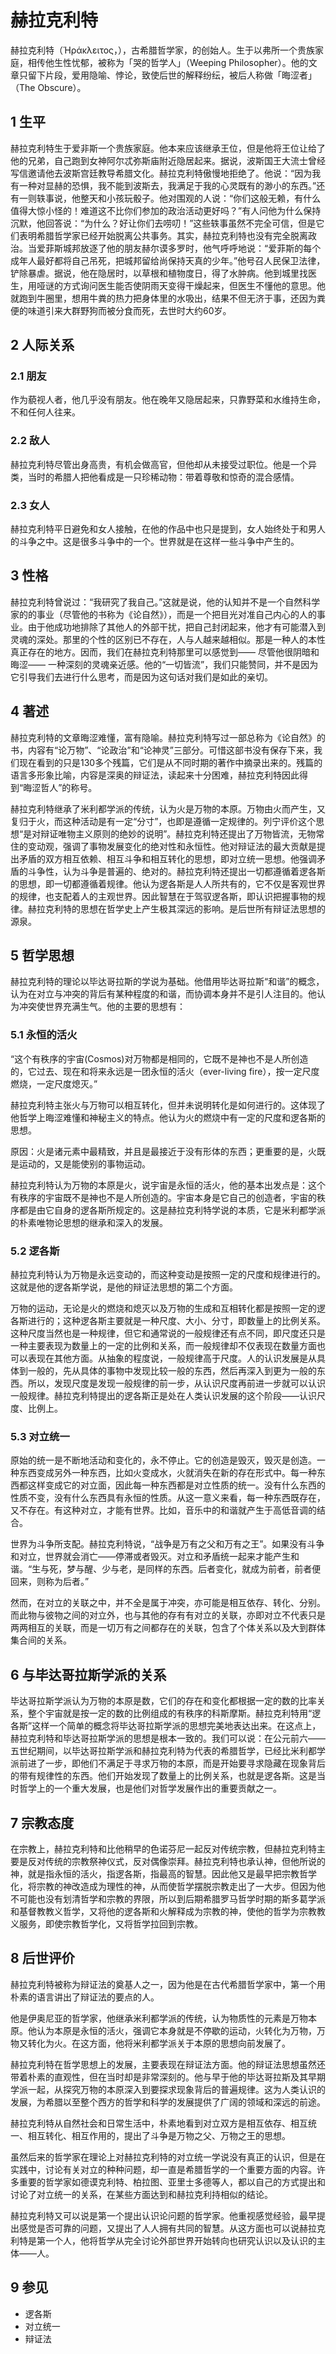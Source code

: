 # 赫拉克利特

 



赫拉克利特（Ἡράκλειτος，），古希腊哲学家，的创始人。生于以弗所一个贵族家庭，相传他生性忧郁，被称为「哭的哲学人」（Weeping Philosopher）。他的文章只留下片段，爱用隐喻、悖论，致使后世的解释纷纭，被后人称做「晦涩者」（The Obscure）。



## 1 生平

赫拉克利特生于爱非斯一个贵族家庭。他本来应该继承王位，但是他将王位让给了他的兄弟，自己跑到女神阿尔忒弥斯庙附近隐居起来。据说，波斯国王大流士曾经写信邀请他去波斯宫廷教导希腊文化。赫拉克利特傲慢地拒绝了。他说：“因为我有一种对显赫的恐惧，我不能到波斯去，我满足于我的心灵既有的渺小的东西。”还有一则轶事说，他整天和小孩玩骰子。他对围观的人说：“你们这般无赖，有什么值得大惊小怪的！难道这不比你们参加的政治活动更好吗？”有人问他为什么保持沉默，他回答说：“为什么？好让你们去唠叨！”这些轶事虽然不完全可信，但是它们表明希腊哲学家已经开始脱离公共事务。其实，赫拉克利特也没有完全脱离政治。当爱菲斯城邦放逐了他的朋友赫尔谟多罗时，他气呼呼地说：“爱菲斯的每个成年人最好都将自己吊死，把城邦留给尚保持天真的少年。”他号召人民保卫法律，铲除暴虐。据说，他在隐居时，以草根和植物度日，得了水肿病。他到城里找医生，用哑谜的方式询问医生能否使阴雨天变得干燥起来，但医生不懂他的意思。他就跑到牛圈里，想用牛粪的热力把身体里的水吸出，结果不但无济于事，还因为粪便的味道引来大群野狗而被分食而死，去世时大约60岁。



## 2 人际关系



### 2.1 朋友

作为藐视人者，他几乎没有朋友。他在晚年又隐居起来，只靠野菜和水维持生命，不和任何人往来。



### 2.2 敌人

赫拉克利特尽管出身高贵，有机会做高官，但他却从未接受过职位。他是一个异类，当时的希腊人把他看成是一只珍稀动物：带着尊敬和惊奇的混合感情。



### 2.3 女人

赫拉克利特平日避免和女人接触，在他的作品中也只是提到，女人始终处于和男人的斗争之中。这是很多斗争中的一个。世界就是在这样一些斗争中产生的。



## 3 性格

赫拉克利特曾说过：“我研究了我自己。”这就是说，他的认知并不是一个自然科学家的的事业（尽管他的书称为《论自然》），而是一个把目光对准自己内心的人的事业。由于他成功地排除了其他人的外部干扰，把自己封闭起来，他才有可能潜入到灵魂的深处。那里的个性的区别已不存在，人与人越来越相似。那是一种人的本性真正存在的地方。因而，我们在赫拉克利特那里可以感觉到—— 尽管他很阴暗和晦涩—— 一种深刻的灵魂亲近感。他的“一切皆流”，我们只能赞同，并不是因为它引导我们去进行什么思考，而是因为这句话对我们是如此的亲切。



## 4 著述

赫拉克利特的文章晦涩难懂，富有隐喻。赫拉克利特写过一部总称为《论自然》的书，内容有“论万物”、“论政治”和“论神灵”三部分。可惜这部书没有保存下来，我们现在看到的只是130多个残篇，它们是从不同时期的著作中摘录出来的。残篇的语言多形象比喻，内容是深奥的辩证法，读起来十分困难，赫拉克利特因此得到“晦涩哲人”的称号。

赫拉克利特继承了米利都学派的传统，认为火是万物的本原。万物由火而产生，又复归于火，而这种活动是有一定“分寸”，也即是遵循一定规律的。列宁评价这个思想“是对辩证唯物主义原则的绝妙的说明”。赫拉克利特还提出了万物皆流，无物常住的变动观，强调了事物发展变化的绝对性和永恒性。他对辩证法的最大贡献是提出矛盾的双方相互依赖、相互斗争和相互转化的思想，即对立统一思想。他强调矛盾的斗争性，认为斗争是普遍的、绝对的。赫拉克利特还提出一切都遵循着逻各斯的思想，即一切都遵循着规律。他认为逻各斯是人人所共有的，它不仅是客观世界的规律，也支配着人的主观世界。因此智慧在于驾驭逻各斯，即认识把握事物的规律。赫拉克利特的思想在哲学史上产生极其深远的影响。是后世所有辩证法思想的源泉。



## 5 哲学思想

赫拉克利特的理论以毕达哥拉斯的学说为基础。他借用毕达哥拉斯“和谐”的概念，认为在对立与冲突的背后有某种程度的和谐，而协调本身并不是引人注目的。他认为冲突使世界充满生气。他的主要的思想有：



### 5.1 永恒的活火

“这个有秩序的宇宙(Cosmos)对万物都是相同的，它既不是神也不是人所创造的，它过去、现在和将来永远是一团永恒的活火（ever-living fire），按一定尺度燃烧，一定尺度熄灭。”

赫拉克利特主张火与万物可以相互转化，但并未说明转化是如何进行的。这体现了他哲学上晦涩难懂和神秘主义的特点。他认为火的燃烧中有一定的尺度和逻各斯的思想。

原因：火是诸元素中最精致，并且是最接近于没有形体的东西；更重要的是，火既是运动的，又是能使别的事物运动。

赫拉克利特认为万物的本原是火，说宇宙是永恒的活火，他的基本出发点是：这个有秩序的宇宙既不是神也不是人所创造的。宇宙本身是它自己的创造者，宇宙的秩序都是由它自身的逻各斯所规定的。这是赫拉克利特学说的本质，它是米利都学派的朴素唯物论思想的继承和深入的发展。



### 5.2 逻各斯

赫拉克利特认为万物是永远变动的，而这种变动是按照一定的尺度和规律进行的。这就是他的逻各斯学说，是他的辩证法思想的第二个方面。

万物的运动，无论是火的燃烧和熄灭以及万物的生成和互相转化都是按照一定的逻各斯进行的；这种逻各斯主要就是一种尺度、大小、分寸，即数量上的比例关系。这种尺度当然也是一种规律，但它和通常说的一般规律还有点不同，即尺度还只是一种主要表现为数量上的一定的比例和关系，而一般规律却不仅表现在数量方面也可以表现在其他方面。从抽象的程度说，一般规律高于尺度。人的认识发展是从具体到一般的，先从具体的事物中发现比较一般的东西，然后再深入到更为一般的东西。所以，发现尺度是发现一般规律的前一步，从认识尺度再前进一步就可以认识一般规律。赫拉克利特提出的逻各斯正是处在人类认识发展的这个阶段——认识尺度、比例上。



### 5.3 对立统一

原始的统一是不断地活动和变化的，永不停止。它的创造是毁灭，毁灭是创造。一种东西变成另外一种东西，比如火变成水，火就消失在新的存在形式中。每一种东西都这样变成它的对立面，因此每一种东西都是对立性质的统一。没有什么东西的性质不变，没有什么东西具有永恒的性质。从这一意义来看，每一种东西既存在，又不存在。有这种对立，才能有世界。比如，音乐中的和谐就产生于高低音调的结合。

世界为斗争所支配。赫拉克利特说，“战争是万有之父和万有之王”。如果没有斗争和对立，世界就会消亡——停滞或者毁灭。对立和矛盾统一起来才能产生和谐。“生与死，梦与醒、少与老，是同样的东西。后者变化，就成为前者，前者便回来，则称为后者。”

然而，在对立的关联之中，并不全是属于冲突，亦可能是相互依存、转化、分别。　而此物与彼物之间的对立外，也与其他的存有有对立的关联，亦即对立不代表只是两两相互的关联，而是一切万有之间都存在的关联，包含了个体关系以及大到群体集合间的关系。



## 6 与毕达哥拉斯学派的关系

毕达哥拉斯学派认为万物的本原是数，它们的存在和变化都根据一定的数的比率关系，整个宇宙就是按一定的数的比例组成的有秩序的科斯摩斯。赫拉克利特用“逻各斯”这样一个简单的概念将毕达哥拉斯学派的思想完美地表达出来。在这点上，赫拉克利特和毕达哥拉斯学派的思想是根本一致的。我们可以说：在公元前六——五世纪期间，以毕达哥拉斯学派和赫拉克利特为代表的希腊哲学，已经比米利都学派前进了一步，即他们不满足于寻求万物的本原，而是开始要寻求隐藏在现象背后的带有规律性的东西。他们开始发现了数量上的比例关系，也就是逻各斯。这是当时哲学上的一个重大发展，也是他们对哲学发展作出的重要贡献之一。



## 7 宗教态度

在宗教上，赫拉克利特和比他稍早的色诺芬尼一起反对传统宗教，但赫拉克利特主要是反对传统的宗教祭神仪式，反对偶像崇拜。赫拉克利特也承认神，但他所说的神，就是指永恒的活火，指逻各斯，指最高的智慧。因此他又是最早把宗教哲学化，将宗教的神改造成为理性的神，从而使哲学摆脱宗教走出了一大步。但因为他不可能也没有划清哲学和宗教的界限，所以到后期希腊罗马哲学时期的斯多葛学派和基督教教义哲学，又将他的逻各斯和火解释成为宗教的神，使他的哲学为宗教教义服务，即使宗教哲学化，又将哲学拉回到宗教。



## 8 后世评价

赫拉克利特被称为辩证法的奠基人之一，因为他是在古代希腊哲学家中，第一个用朴素的语言讲出了辩证法的要点的人。

他是伊奥尼亚的哲学家，他继承米利都学派的传统，认为物质性的元素是万物本原。他认为本原是永恒的活火，强调它本身就是不停歇的运动，火转化为万物，万物又转化为火。在这方面，他将米利都学派关于本原的思想向前发展了。

赫拉克利特在哲学思想上的发展，主要表现在辩证法方面。他的辩证法思想虽然还带着朴素的直观性，但在当时却是非常深刻的。他与早于他的毕达哥拉斯及其早期学派一起，从探究万物的本原深入到要探求现象背后的普遍规律。这为人类认识的发展，为希腊以至整个西方的哲学和科学的发展提供了广阔的领域和深远的前途。

赫拉克利特从自然社会和日常生活中，朴素地看到对立双方是相互依存、相互统一、相互转化、相互作用的，提出了斗争是万物之父、万物之王的思想。

虽然后来的哲学家在理论上对赫拉克利特的对立统一学说没有真正的认识，但是在实践中，讨论有关对立的种种问题，却一直是希腊哲学的一个重要方面的内容。许多重要的哲学家如德谟克利特、柏拉图、亚里士多德等人，都以自己的方式提出和讨论了对立统一的关系，在某些方面达到和赫拉克利持相似的结论。

赫拉克利特又可以说是第一个提出认识论问题的哲学家。他重视感觉经验，最早提出感觉是否可靠的问题，又提出了人人拥有共同的智慧。从这方面也可以说赫拉克利特是第一个人，他将哲学从完全讨论外部世界开始转向也研究认识以及认识的主体——人。



## 9 参见

* 逻各斯
* 对立统一
* 辩证法



